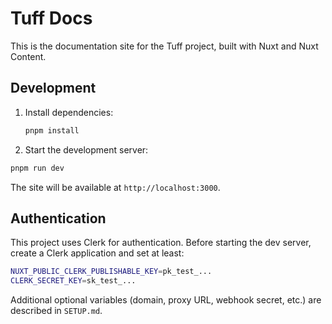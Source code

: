 # Tuff Docs

This is the documentation site for the Tuff project, built with Nuxt and Nuxt Content.

## Development

1.  Install dependencies:
    ```bash
    pnpm install
    ```
2.  Start the development server:
   ```bash
   pnpm run dev
   ```

The site will be available at `http://localhost:3000`.

## Authentication

This project uses Clerk for authentication. Before starting the dev server, create a Clerk application and set at least:

```bash
NUXT_PUBLIC_CLERK_PUBLISHABLE_KEY=pk_test_...
CLERK_SECRET_KEY=sk_test_...
```

Additional optional variables (domain, proxy URL, webhook secret, etc.) are described in `SETUP.md`.

